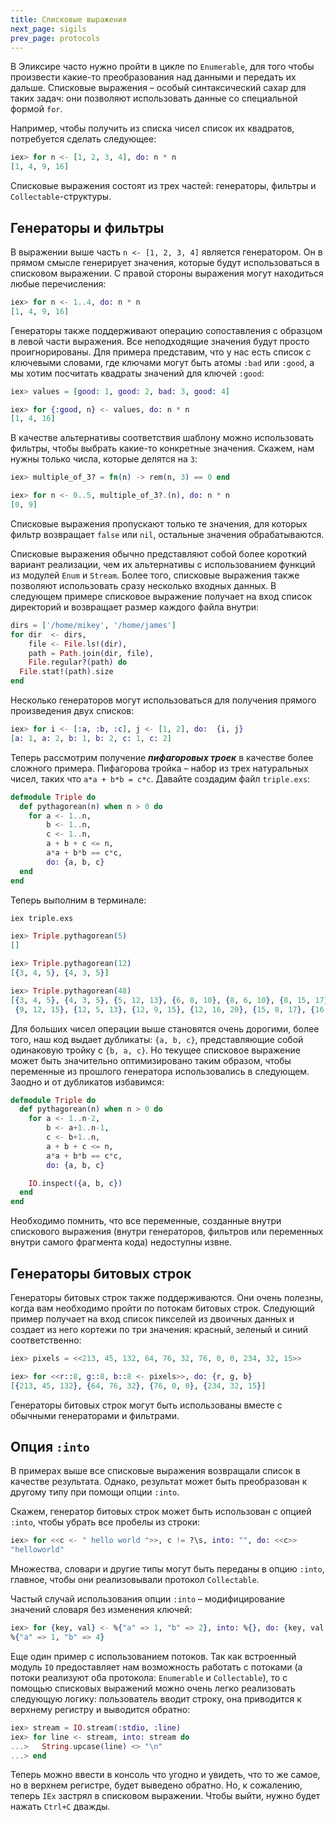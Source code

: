 ```yaml
---
title: Списковые выражения
next_page: sigils
prev_page: protocols
---
```


В Эликсире часто нужно пройти в цикле по `Enumerable`, для того чтобы произвести какие-то преобразования над данными и передать их дальше. Списковые выражения – особый синтаксический сахар для таких задач: они позволяют использовать данные со специальной формой `for`.

Например, чтобы получить из списка чисел список их квадратов, потребуется сделать следующее:

```elixir
iex> for n <- [1, 2, 3, 4], do: n * n
[1, 4, 9, 16]
```

Списковые выражения состоят из трех частей: генераторы, фильтры и `Collectable`-структуры.

## Генераторы и фильтры

В выражении выше часть `n <- [1, 2, 3, 4]` является генератором. Он в прямом смысле генерирует значения, которые будут использоваться в списковом выражении. С правой стороны выражения могут находиться любые перечисления:

```elixir
iex> for n <- 1..4, do: n * n
[1, 4, 9, 16]
```

Генераторы также поддерживают операцию сопоставления с образцом в левой части выражения. Все неподходящие значения будут просто проигнорированы. Для примера представим, что у нас есть список с ключевыми словами, где ключами могут быть атомы `:bad` или `:good`, а мы хотим посчитать квадраты значений для ключей `:good`:

```elixir
iex> values = [good: 1, good: 2, bad: 3, good: 4]

iex> for {:good, n} <- values, do: n * n
[1, 4, 16]
```

В качестве альтернативы соответствия шаблону  можно использовать фильтры, чтобы выбрать какие-то конкретные значения. Скажем, нам нужны только числа, которые делятся на `3`:

```elixir
iex> multiple_of_3? = fn(n) -> rem(n, 3) == 0 end

iex> for n <- 0..5, multiple_of_3?.(n), do: n * n
[0, 9]
```

Списковые выражения пропускают только те значения, для которых фильтр возвращает `false` или `nil`, остальные значения обрабатываются.

Списковые выражения обычно представляют собой более короткий вариант реализации, чем их альтернативы с использованием функций из модулей `Enum` и `Stream`. Более того, списковые выражения также позволяют использовать сразу несколько входных данных. В следующем примере списковое выражение получает на вход список директорий и возвращает размер каждого файла внутри:

```elixir
dirs = ['/home/mikey', '/home/james']
for dir  <- dirs,
    file <- File.ls!(dir),
    path = Path.join(dir, file),
    File.regular?(path) do
  File.stat!(path).size
end
```

Несколько генераторов могут использоваться для получения прямого произведения двух списков:

```elixir
iex> for i <- [:a, :b, :c], j <- [1, 2], do:  {i, j}
[a: 1, a: 2, b: 1, b: 2, c: 1, c: 2]
```

Теперь рассмотрим получение ***пифагоровых троек*** в качестве более сложного примера. Пифагорова тройка – набор из трех натуральных чисел, таких что `a*a + b*b = c*c`. Давайте создадим файл `triple.exs`:

```elixir
defmodule Triple do
  def pythagorean(n) when n > 0 do
    for a <- 1..n,
        b <- 1..n,
        c <- 1..n,
        a + b + c <= n,
        a*a + b*b == c*c,
        do: {a, b, c}
  end
end
```

Теперь выполним в терминале:

```bash
iex triple.exs
```

```elixir
iex> Triple.pythagorean(5)
[]

iex> Triple.pythagorean(12)
[{3, 4, 5}, {4, 3, 5}]

iex> Triple.pythagorean(48)
[{3, 4, 5}, {4, 3, 5}, {5, 12, 13}, {6, 8, 10}, {8, 6, 10}, {8, 15, 17},
 {9, 12, 15}, {12, 5, 13}, {12, 9, 15}, {12, 16, 20}, {15, 8, 17}, {16, 12, 20}]
```

Для больших чисел операции выше становятся очень дорогими, более того, наш код выдает дубликаты: `{a, b, c}`, представляющие собой одинаковую тройку с `{b, a, c}`. Но текущее списковое выражение может быть значительно оптимизировано таким образом, чтобы переменные из прошлого генератора использовались в следующем. Заодно и от дубликатов избавимся:

```elixir
defmodule Triple do
  def pythagorean(n) when n > 0 do
    for a <- 1..n-2,
        b <- a+1..n-1,
        c <- b+1..n,
        a + b + c <= n,
        a*a + b*b == c*c,
        do: {a, b, c}

    IO.inspect({a, b, c})
  end
end
```

Необходимо помнить, что все переменные, созданные внутри спискового выражения (внутри генераторов, фильтров или переменных внутри самого фрагмента кода) недоступны извне.

## Генераторы битовых строк

Генераторы битовых строк также поддерживаются. Они очень полезны, когда вам необходимо пройти по потокам битовых строк. Следующий пример получает на вход список пикселей из двоичных данных и создает из него кортежи по три значения: красный, зеленый и синий соответственно:

```elixir
iex> pixels = <<213, 45, 132, 64, 76, 32, 76, 0, 0, 234, 32, 15>>

iex> for <<r::8, g::8, b::8 <- pixels>>, do: {r, g, b}
[{213, 45, 132}, {64, 76, 32}, {76, 0, 0}, {234, 32, 15}]
```

Генераторы битовых строк могут быть использованы вместе с обычными генераторами и фильтрами.

## Опция `:into`

В примерах выше все списковые выражения возвращали список в качестве результата. Однако, результат может быть преобразован к другому типу при помощи опции `:into`.

Скажем, генератор битовых строк может быть использован с опцией `:into`, чтобы убрать все пробелы из строки:

```elixir
iex> for <<c <- " hello world ">>, c != ?\s, into: "", do: <<c>>
"helloworld"
```

Множества, словари и другие типы могут быть переданы в опцию `:into`, главное, чтобы они реализовывали протокол `Collectable`.

Частый случай использования опции `:into` – модифицирование значений словаря без изменения ключей:

```elixir
iex> for {key, val} <- %{"a" => 1, "b" => 2}, into: %{}, do: {key, val * val}
%{"a" => 1, "b" => 4}
```

Еще один пример с использованием потоков. Так как встроенный модуль `IO` предоставляет нам возможность работать с потоками (а потоки реализуют оба протокола: `Enumerable` и `Collectable`), то с помощью списковых выражений можно очень легко реализовать следующую логику: пользователь вводит строку, она приводится к верхнему регистру и выводится обратно:

```elixir
iex> stream = IO.stream(:stdio, :line)
iex> for line <- stream, into: stream do
...>   String.upcase(line) <> "\n"
...> end
```

Теперь можно ввести в консоль что угодно и увидеть, что то же самое, но в верхнем регистре, будет выведено обратно. Но, к сожалению, теперь `IEx` застрял в списковом выражении. Чтобы выйти, нужно будет нажать `Ctrl+C` дважды.

